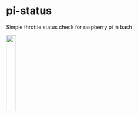 # pi-status
Simple throttle status check for raspberry pi in bash

<img src="https://user-images.githubusercontent.com/96333649/173548944-1db737a7-238a-44d0-b2a3-8b9b366df880.png" width="23%"></img> 

